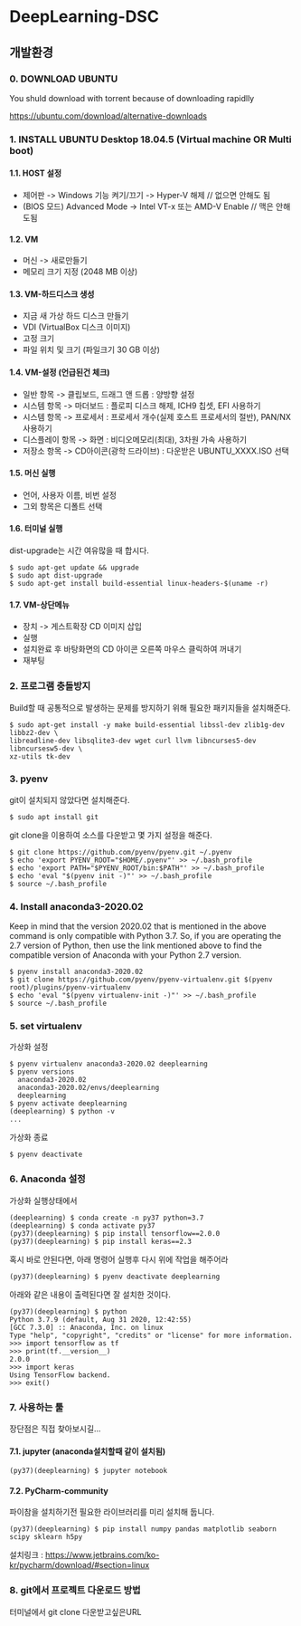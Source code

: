 # DeepLearning-DSC

## 개발환경 
 
### 0. DOWNLOAD UBUNTU 

You shuld download with torrent because of downloading rapidlly

https://ubuntu.com/download/alternative-downloads


### 1. INSTALL UBUNTU Desktop 18.04.5 (Virtual machine OR Multi boot)

#### 1.1. HOST 설정
- 제어판 -> Windows 기능 켜기/끄기 -> Hyper-V 해제    // 없으면 안해도 됨
- (BIOS 모드) Advanced Mode -> Intel VT-x 또는 AMD-V Enable   // 맥은 안해도됨

#### 1.2. VM
- 머신 -> 새로만들기
- 메모리 크기 지정 (2048 MB 이상)

#### 1.3. VM-하드디스크 생성
- 지금 새 가상 하드 디스크 만들기
- VDI (VirtualBox 디스크 이미지)
- 고정 크기
- 파일 위치 및 크기 (파일크기 30 GB 이상)

#### 1.4. VM-설정 (언급된건 체크)
- 일반 항목 -> 클립보드, 드래그 앤 드롭 : 양방향 설정
- 시스템 항목 -> 마더보드 : 플로피 디스크 해제, ICH9 칩셋, EFI 사용하기
- 시스템 항목 -> 프로세서 : 프로세서 개수(실제 호스트 프로세서의 절반), PAN/NX 사용하기 
- 디스플레이 항목 -> 화면 : 비디오메모리(최대), 3차원 가속 사용하기
- 저장소 항목 -> CD아이콘(광학 드라이브) : 다운받은 UBUNTU_XXXX.ISO 선택

#### 1.5. 머신 실행
- 언어, 사용자 이름, 비번 설정
- 그외 항목은 디폴트 선택


#### 1.6. 터미널 실행

dist-upgrade는 시간 여유많을 때 합시다. 
```
$ sudo apt-get update && upgrade
$ sudo apt dist-upgrade
$ sudo apt-get install build-essential linux-headers-$(uname -r)
```

#### 1.7. VM-상단메뉴
- 장치 -> 게스트확장 CD 이미지 삽입
- 실행
- 설치완료 후 바탕화면의 CD 아이콘 오른쪽 마우스 클릭하여 꺼내기
- 재부팅



### 2. 프로그램 충돌방지 

Build할 때 공통적으로 발생하는 문제를 방지하기 위해 필요한 패키지들을 설치해준다.
```
$ sudo apt-get install -y make build-essential libssl-dev zlib1g-dev libbz2-dev \
libreadline-dev libsqlite3-dev wget curl llvm libncurses5-dev libncursesw5-dev \
xz-utils tk-dev
```

### 3. pyenv

git이 설치되지 않았다면 설치해준다.
```
$ sudo apt install git
```

git clone을 이용하여 소스를 다운받고 몇 가지 설정을 해준다.
```
$ git clone https://github.com/pyenv/pyenv.git ~/.pyenv
$ echo 'export PYENV_ROOT="$HOME/.pyenv"' >> ~/.bash_profile
$ echo 'export PATH="$PYENV_ROOT/bin:$PATH"' >> ~/.bash_profile
$ echo 'eval "$(pyenv init -)"' >> ~/.bash_profile
$ source ~/.bash_profile
```

### 4. Install anaconda3-2020.02

Keep in mind that the version 2020.02 that is mentioned in the above command is only compatible with Python 3.7. So, if you are operating the 2.7 version of Python, then use the link mentioned above to find the compatible version of Anaconda with your Python 2.7 version.

```
$ pyenv install anaconda3-2020.02
$ git clone https://github.com/pyenv/pyenv-virtualenv.git $(pyenv root)/plugins/pyenv-virtualenv
$ echo 'eval "$(pyenv virtualenv-init -)"' >> ~/.bash_profile
$ source ~/.bash_profile
```

### 5. set virtualenv

가상화 설정
```
$ pyenv virtualenv anaconda3-2020.02 deeplearning
$ pyenv versions
  anaconda3-2020.02
  anaconda3-2020.02/envs/deeplearning
  deeplearning
$ pyenv activate deeplearning
(deeplearning) $ python -v
...
```

가상화 종료
```
$ pyenv deactivate
```

### 6. Anaconda 설정

가상화 실행상태에서
```
(deeplearning) $ conda create -n py37 python=3.7
(deeplearning) $ conda activate py37
(py37)(deeplearning) $ pip install tensorflow==2.0.0
(py37)(deeplearning) $ pip install keras==2.3

```

혹시 바로 안된다면, 아래 명령어 실행후 다시 위에 작업을 해주어라
```
(py37)(deeplearning) $ pyenv deactivate deeplearning
```

아래와 같은 내용이 출력된다면 잘 설치한 것이다.
```
(py37)(deeplearning) $ python
Python 3.7.9 (default, Aug 31 2020, 12:42:55) 
[GCC 7.3.0] :: Anaconda, Inc. on linux
Type "help", "copyright", "credits" or "license" for more information.
>>> import tensorflow as tf
>>> print(tf.__version__)
2.0.0
>>> import keras
Using TensorFlow backend.
>>> exit()
```

### 7. 사용하는 툴

장단점은 직접 찾아보시길...

#### 7.1. jupyter (anaconda설치할때 같이 설치됨)
```
(py37)(deeplearning) $ jupyter notebook
```

#### 7.2. PyCharm-community

파이참을 설치하기전 필요한 라이브러리를 미리 설치해 둡니다.
```
(py37)(deeplearning) $ pip install numpy pandas matplotlib seaborn scipy sklearn h5py
```

설치링크 : https://www.jetbrains.com/ko-kr/pycharm/download/#section=linux


### 8. git에서 프로젝트 다운로드 방법

터미널에서 git clone 다운받고싶은URL

